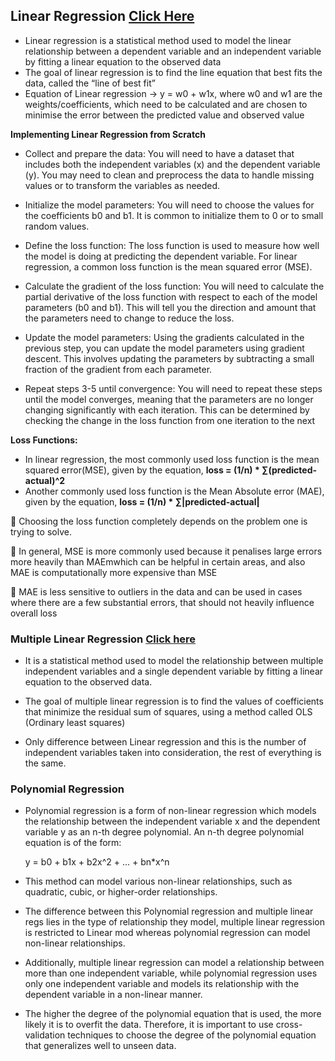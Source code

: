 ## Linear Regression [Click Here](https://www.linkedin.com/posts/vikram--krishna_datawithvikram-activity-7018094006773456896-mEN9?utm_source=share&utm_medium=member_desktop)

- Linear regression is a statistical method used to model the linear relationship between a dependent variable and an independent variable by fitting a linear equation to the observed data
- The goal of linear regression is to find the line equation that best fits the data, called the “line of best fit” 
- Equation of Linear regression -> y = w0 + w1x, where w0 and w1 are the weights/coefficients, which need to be calculated and are chosen to minimise the error between the predicted value and observed value 

**Implementing Linear Regression from Scratch**

- Collect and prepare the data: You will need to have a dataset that includes both the independent variables (x) and the dependent variable (y). You may need to clean and preprocess the data to handle missing values or to transform the variables as needed.

- Initialize the model parameters: You will need to choose the values for the coefficients b0 and b1. It is common to initialize them to 0 or to small random values.

- Define the loss function: The loss function is used to measure how well the model is doing at predicting the dependent variable. For linear regression, a common loss function is the mean squared error (MSE).

- Calculate the gradient of the loss function: You will need to calculate the partial derivative of the loss function with respect to each of the model parameters (b0 and b1). This will tell you the direction and amount that the parameters need to change to reduce the loss.

- Update the model parameters: Using the gradients calculated in the previous step, you can update the model parameters using gradient descent. This involves updating the parameters by subtracting a small fraction of the gradient from each parameter.

- Repeat steps 3-5 until convergence: You will need to repeat these steps until the model converges, meaning that the parameters are no longer changing significantly with each iteration. This can be determined by checking the change in the loss function from one iteration to the next


**Loss Functions:**
- In linear regression, the most commonly used loss function is the mean squared error(MSE), given by the equation, **loss = (1/n) * ∑(predicted-actual)^2**
-  Another commonly used loss function is the Mean Absolute error (MAE), given by the equation, **loss = (1/n) * ∑|predicted-actual|**

🎯 Choosing the loss function completely depends on the problem one is trying to solve.

🎯 In general, MSE is more commonly used because it penalises large errors more heavily than MAEmwhich can be helpful in certain areas, and also MAE is computationally more expensive than MSE

🎯 MAE is less sensitive to outliers in the data and can be used in cases where there are a few substantial errors, that should not heavily influence overall loss 


### Multiple Linear Regression [Click here](https://www.linkedin.com/posts/vikram--krishna_datawithvikram-datascience-careers-activity-7018816774783569921-ilqt?utm_source=share&utm_medium=member_desktop)

- It is a statistical method used to model the relationship between multiple independent variables and a single dependent variable by fitting a linear equation to the observed data.

- The goal of multiple linear regression is to find the values of coefficients that minimize the residual sum of squares, using a method called OLS 
(Ordinary least squares)

- Only difference between Linear regression and this is the number of independent variables taken into consideration, the rest of everything is the same. 

### Polynomial Regression

- Polynomial regression is a form of non-linear regression which models the relationship between the independent variable x and the dependent variable y as an n-th degree polynomial. An n-th degree polynomial equation is of the form:

    y = b0 + b1x + b2x^2 + ... + bn*x^n

- This method can model various non-linear relationships, such as quadratic, cubic, or higher-order relationships.

- The difference between this Polynomial regression and multiple linear regs lies in the type of relationship they model, multiple linear regression is restricted to Linear mod whereas polynomial regression can model non-linear relationships. 

- Additionally, multiple linear regression can model a relationship between more than one independent variable, while polynomial regression uses only one independent variable and models its relationship with the dependent variable in a non-linear manner.

- The higher the degree of the polynomial equation that is used, the more likely it is to overfit the data. Therefore, it is important to use cross-validation techniques to choose the degree of the polynomial equation that generalizes well to unseen data.
